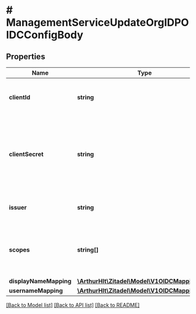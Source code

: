 # # ManagementServiceUpdateOrgIDPOIDCConfigBody

## Properties

Name | Type | Description | Notes
------------ | ------------- | ------------- | -------------
**clientId** | **string** | client id generated by the identity provider |
**clientSecret** | **string** | client secret generated by the identity provider. If empty the secret is not overwritten | [optional]
**issuer** | **string** | the OIDC issuer of the identity provider |
**scopes** | **string[]** | the scopes requested by ZITADEL during the request on the identity provider | [optional]
**displayNameMapping** | [**\ArthurHlt\Zitadel\Model\V1OIDCMappingField**](V1OIDCMappingField.md) |  | [optional]
**usernameMapping** | [**\ArthurHlt\Zitadel\Model\V1OIDCMappingField**](V1OIDCMappingField.md) |  | [optional]

[[Back to Model list]](../../README.md#models) [[Back to API list]](../../README.md#endpoints) [[Back to README]](../../README.md)
